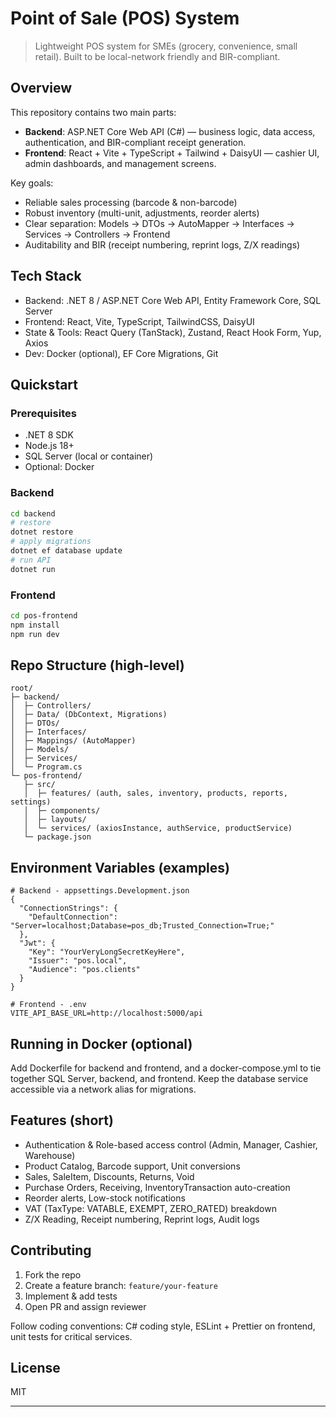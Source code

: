 # Point of Sale (POS) System

> Lightweight POS system for SMEs (grocery, convenience, small retail). Built to be local-network friendly and BIR-compliant.

## Overview

This repository contains two main parts:

* **Backend**: ASP.NET Core Web API (C#) — business logic, data access, authentication, and BIR-compliant receipt generation.
* **Frontend**: React + Vite + TypeScript + Tailwind + DaisyUI — cashier UI, admin dashboards, and management screens.

Key goals:

* Reliable sales processing (barcode & non-barcode)
* Robust inventory (multi-unit, adjustments, reorder alerts)
* Clear separation: Models → DTOs → AutoMapper → Interfaces → Services → Controllers → Frontend
* Auditability and BIR (receipt numbering, reprint logs, Z/X readings)

## Tech Stack

* Backend: .NET 8 / ASP.NET Core Web API, Entity Framework Core, SQL Server
* Frontend: React, Vite, TypeScript, TailwindCSS, DaisyUI
* State & Tools: React Query (TanStack), Zustand, React Hook Form, Yup, Axios
* Dev: Docker (optional), EF Core Migrations, Git

## Quickstart

### Prerequisites

* .NET 8 SDK
* Node.js 18+
* SQL Server (local or container)
* Optional: Docker

### Backend

```bash
cd backend
# restore
dotnet restore
# apply migrations
dotnet ef database update
# run API
dotnet run
```

### Frontend

```bash
cd pos-frontend
npm install
npm run dev
```

## Repo Structure (high-level)

```
root/
├─ backend/
│  ├─ Controllers/
│  ├─ Data/ (DbContext, Migrations)
│  ├─ DTOs/
│  ├─ Interfaces/
│  ├─ Mappings/ (AutoMapper)
│  ├─ Models/
│  ├─ Services/
│  └─ Program.cs
└─ pos-frontend/
   ├─ src/
   │  ├─ features/ (auth, sales, inventory, products, reports, settings)
   │  ├─ components/
   │  ├─ layouts/
   │  └─ services/ (axiosInstance, authService, productService)
   └─ package.json
```

## Environment Variables (examples)

```
# Backend - appsettings.Development.json
{
  "ConnectionStrings": {
    "DefaultConnection": "Server=localhost;Database=pos_db;Trusted_Connection=True;"
  },
  "Jwt": {
    "Key": "YourVeryLongSecretKeyHere",
    "Issuer": "pos.local",
    "Audience": "pos.clients"
  }
}

# Frontend - .env
VITE_API_BASE_URL=http://localhost:5000/api
```

## Running in Docker (optional)

Add Dockerfile for backend and frontend, and a docker-compose.yml to tie together SQL Server, backend, and frontend. Keep the database service accessible via a network alias for migrations.

## Features (short)

* Authentication & Role-based access control (Admin, Manager, Cashier, Warehouse)
* Product Catalog, Barcode support, Unit conversions
* Sales, SaleItem, Discounts, Returns, Void
* Purchase Orders, Receiving, InventoryTransaction auto-creation
* Reorder alerts, Low-stock notifications
* VAT (TaxType: VATABLE, EXEMPT, ZERO\_RATED) breakdown
* Z/X Reading, Receipt numbering, Reprint logs, Audit logs

## Contributing

1. Fork the repo
2. Create a feature branch: `feature/your-feature`
3. Implement & add tests
4. Open PR and assign reviewer

Follow coding conventions: C# coding style, ESLint + Prettier on frontend, unit tests for critical services.

## License

MIT

---
